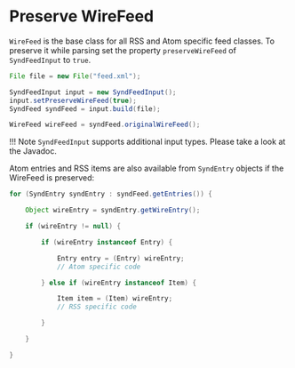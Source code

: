 # Preserve WireFeed

`WireFeed` is the base class for all RSS and Atom specific feed classes. To
preserve it while parsing set the property `preserveWireFeed` of `SyndFeedInput`
to `true`.

```java
File file = new File("feed.xml");

SyndFeedInput input = new SyndFeedInput();
input.setPreserveWireFeed(true);
SyndFeed syndFeed = input.build(file);

WireFeed wireFeed = syndFeed.originalWireFeed();
```

!!! Note 
    `SyndFeedInput` supports additional input types. Please take a look at the 
    Javadoc.

Atom entries and RSS items are also available from `SyndEntry` objects if the
WireFeed is preserved:

```java
for (SyndEntry syndEntry : syndFeed.getEntries()) {

    Object wireEntry = syndEntry.getWireEntry();

    if (wireEntry != null) {

        if (wireEntry instanceof Entry) {

            Entry entry = (Entry) wireEntry;
            // Atom specific code

        } else if (wireEntry instanceof Item) {

            Item item = (Item) wireEntry;
            // RSS specific code

        }

    }

}
```
